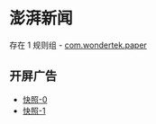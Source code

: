 # 澎湃新闻

存在 1 规则组 - [com.wondertek.paper](/src/apps/com.wondertek.paper.ts)

## 开屏广告

- [快照-0](https://gkd-kit.gitee.io/import/12644536)
- [快照-1](https://gkd-kit.gitee.io/import/12645559)
